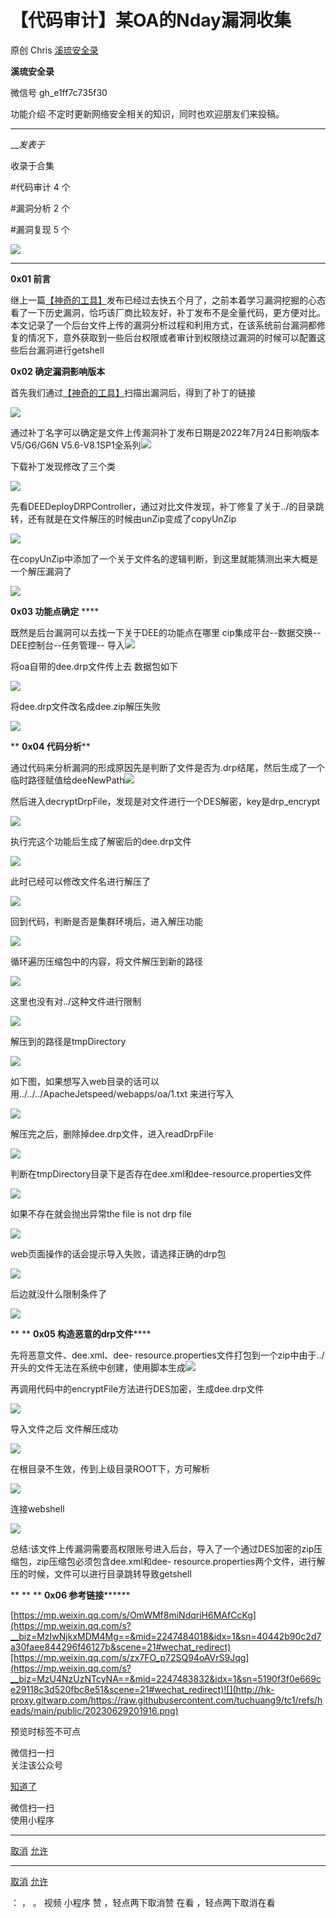 #  【代码审计】某OA的Nday漏洞收集

原创 Chris  [ 溪琉安全录 ](javascript:void\(0\);)

**溪琉安全录** ![]()

微信号 gh_e1ff7c735f30

功能介绍 不定时更新网络安全相关的知识，同时也欢迎朋友们来投稿。

____

___发表于_

收录于合集

#代码审计 4 个

#漏洞分析 2 个

#漏洞复现 5 个

![](http://hk-proxy.gitwarp.com/https://raw.githubusercontent.com/tuchuang9/tc1/refs/heads/main/public/20230629201838.png)

****

**0x01 前言**

继上一篇[【神奇的工具】](http://mp.weixin.qq.com/s?__biz=MzIwNjkxMDM4Mg==&mid=2247484018&idx=1&sn=40442b90c2d7a30faee844296f46127b&chksm=971b24b3a06cada5dba6eefe88de2f48c4665a56e8f3193a3d6704e2ccb0880315dbb466db43&scene=21#wechat_redirect)发布已经过去快五个月了，之前本着学习漏洞挖掘的心态看了一下历史漏洞，恰巧该厂商比较友好，补丁发布不是全量代码，更方便对比。本文记录了一个后台文件上传的漏洞分析过程和利用方式，在该系统前台漏洞都修复的情况下，意外获取到一些后台权限或者审计到权限绕过漏洞的时候可以配置这些后台漏洞进行getshell

 **0x02 确定漏洞影响版本**

  

首先我们通过[【神奇的工具】](http://mp.weixin.qq.com/s?__biz=MzIwNjkxMDM4Mg==&mid=2247484018&idx=1&sn=40442b90c2d7a30faee844296f46127b&chksm=971b24b3a06cada5dba6eefe88de2f48c4665a56e8f3193a3d6704e2ccb0880315dbb466db43&scene=21#wechat_redirect)扫描出漏洞后，得到了补丁的链接

![](http://hk-proxy.gitwarp.com/https://raw.githubusercontent.com/tuchuang9/tc1/refs/heads/main/public/20230629201839.png)

通过补丁名字可以确定是文件上传漏洞补丁发布日期是2022年7月24日影响版本V5/G6/G6N
V5.6-V8.1SP1全系列![](http://hk-proxy.gitwarp.com/https://raw.githubusercontent.com/tuchuang9/tc1/refs/heads/main/public/20230629201841.png)

下载补丁发现修改了三个类

![](http://hk-proxy.gitwarp.com/https://raw.githubusercontent.com/tuchuang9/tc1/refs/heads/main/public/20230629201842.png)

先看DEEDeployDRPController，通过对比文件发现，补丁修复了关于../的目录跳转，还有就是在文件解压的时候由unZip变成了copyUnZip

![](http://hk-proxy.gitwarp.com/https://raw.githubusercontent.com/tuchuang9/tc1/refs/heads/main/public/20230629201843.png)

在copyUnZip中添加了一个关于文件名的逻辑判断，到这里就能猜测出来大概是一个解压漏洞了

![](http://hk-proxy.gitwarp.com/https://raw.githubusercontent.com/tuchuang9/tc1/refs/heads/main/public/20230629201845.png)

 **0x03 功能点确定** ****

既然是后台漏洞可以去找一下关于DEE的功能点在哪里 cip集成平台--数据交换--DEE控制台--任务管理--
导入![](http://hk-proxy.gitwarp.com/https://raw.githubusercontent.com/tuchuang9/tc1/refs/heads/main/public/20230629201846.png)

将oa自带的dee.drp文件传上去 数据包如下

![](http://hk-proxy.gitwarp.com/https://raw.githubusercontent.com/tuchuang9/tc1/refs/heads/main/public/20230629201848.png)

将dee.drp文件改名成dee.zip解压失败

![](http://hk-proxy.gitwarp.com/https://raw.githubusercontent.com/tuchuang9/tc1/refs/heads/main/public/20230629201849.png)

 ** **0x04 代码分析****

通过代码来分析漏洞的形成原因先是判断了文件是否为.drp结尾，然后生成了一个临时路径赋值给deeNewPath![](http://hk-proxy.gitwarp.com/https://raw.githubusercontent.com/tuchuang9/tc1/refs/heads/main/public/20230629201850.png)

然后进入decryptDrpFile，发现是对文件进行一个DES解密，key是drp_encrypt

![](http://hk-proxy.gitwarp.com/https://raw.githubusercontent.com/tuchuang9/tc1/refs/heads/main/public/20230629201853.png)

执行完这个功能后生成了解密后的dee.drp文件

![](http://hk-proxy.gitwarp.com/https://raw.githubusercontent.com/tuchuang9/tc1/refs/heads/main/public/20230629201855.png)

此时已经可以修改文件名进行解压了

![](http://hk-proxy.gitwarp.com/https://raw.githubusercontent.com/tuchuang9/tc1/refs/heads/main/public/20230629201856.png)

回到代码，判断是否是集群环境后，进入解压功能

![](http://hk-proxy.gitwarp.com/https://raw.githubusercontent.com/tuchuang9/tc1/refs/heads/main/public/20230629201857.png)

循环遍历压缩包中的内容，将文件解压到新的路径

![](http://hk-proxy.gitwarp.com/https://raw.githubusercontent.com/tuchuang9/tc1/refs/heads/main/public/20230629201858.png)

这里也没有对../这种文件进行限制

![](http://hk-proxy.gitwarp.com/https://raw.githubusercontent.com/tuchuang9/tc1/refs/heads/main/public/20230629201859.png)

解压到的路径是tmpDirectory

![](http://hk-proxy.gitwarp.com/https://raw.githubusercontent.com/tuchuang9/tc1/refs/heads/main/public/20230629201901.png)

如下图，如果想写入web目录的话可以用../../../ApacheJetspeed/webapps/oa/1.txt 来进行写入

![](http://hk-proxy.gitwarp.com/https://raw.githubusercontent.com/tuchuang9/tc1/refs/heads/main/public/20230629201902.png)

解压完之后，删除掉dee.drp文件，进入readDrpFile

![](http://hk-proxy.gitwarp.com/https://raw.githubusercontent.com/tuchuang9/tc1/refs/heads/main/public/20230629201903.png)

判断在tmpDirectory目录下是否存在dee.xml和dee-resource.properties文件

![](http://hk-proxy.gitwarp.com/https://raw.githubusercontent.com/tuchuang9/tc1/refs/heads/main/public/20230629201904.png)

如果不存在就会抛出异常the file is not drp file

![](http://hk-proxy.gitwarp.com/https://raw.githubusercontent.com/tuchuang9/tc1/refs/heads/main/public/20230629201905.png)

web页面操作的话会提示导入失败，请选择正确的drp包

![](http://hk-proxy.gitwarp.com/https://raw.githubusercontent.com/tuchuang9/tc1/refs/heads/main/public/20230629201906.png)

后边就没什么限制条件了

![](http://hk-proxy.gitwarp.com/https://raw.githubusercontent.com/tuchuang9/tc1/refs/heads/main/public/20230629201907.png)

 ** ** **0x05  构造恶意的drp文件******

先将恶意文件、dee.xml、dee-
resource.properties文件打包到一个zip中由于../开头的文件无法在系统中创建，使用脚本生成![](http://hk-proxy.gitwarp.com/https://raw.githubusercontent.com/tuchuang9/tc1/refs/heads/main/public/20230629201909.png)

再调用代码中的encryptFile方法进行DES加密，生成dee.drp文件

![](http://hk-proxy.gitwarp.com/https://raw.githubusercontent.com/tuchuang9/tc1/refs/heads/main/public/20230629201910.png)

导入文件之后 文件解压成功

![](http://hk-proxy.gitwarp.com/https://raw.githubusercontent.com/tuchuang9/tc1/refs/heads/main/public/20230629201911.png)

在根目录不生效，传到上级目录ROOT下，方可解析

![](http://hk-proxy.gitwarp.com/https://raw.githubusercontent.com/tuchuang9/tc1/refs/heads/main/public/20230629201913.png)

连接webshell

![](http://hk-proxy.gitwarp.com/https://raw.githubusercontent.com/tuchuang9/tc1/refs/heads/main/public/20230629201914.png)

总结:该文件上传漏洞需要高权限账号进入后台，导入了一个通过DES加密的zip压缩包，zip压缩包必须包含dee.xml和dee-
resource.properties两个文件，进行解压的时候，文件可以进行目录跳转导致getshell

 ** ** ** **0x06  参考链接********

[https://mp.weixin.qq.com/s/OmWMf8miNdqriH6MAfCcKg](https://mp.weixin.qq.com/s?__biz=MzIwNjkxMDM4Mg==&mid=2247484018&idx=1&sn=40442b90c2d7a30faee844296f46127b&scene=21#wechat_redirect)[https://mp.weixin.qq.com/s/zx7FO_p72SQ94oAVrS9Jqg](https://mp.weixin.qq.com/s?__biz=MzU4NzUzNTcyNA==&mid=2247483832&idx=1&sn=5190f3f0e669ce29118c3d520fbc8e51&scene=21#wechat_redirect)![](http://hk-proxy.gitwarp.com/https://raw.githubusercontent.com/tuchuang9/tc1/refs/heads/main/public/20230629201916.png)

预览时标签不可点

微信扫一扫  
关注该公众号

[知道了](javascript:;)

微信扫一扫  
使用小程序

****

[取消](javascript:void\(0\);) [允许](javascript:void\(0\);)

****

[取消](javascript:void\(0\);) [允许](javascript:void\(0\);)

： ， 。   视频 小程序 赞 ，轻点两下取消赞 在看 ，轻点两下取消在看

